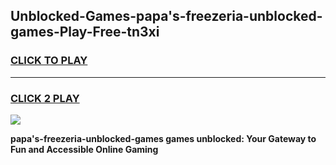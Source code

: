 
## Unblocked-Games-papa's-freezeria-unblocked-games-Play-Free-tn3xi
<h3>
<a href="https://premium76.site?title=papa's-freezeria-unblocked-games&ref=10A">CLICK TO PLAY</a></h3>
<hr>

<h3>
<a href="https://premium76.site?title=papa's-freezeria-unblocked-games&ref=10A">CLICK 2 PLAY</a>
  
</h3>

<a href="https://premium76.site?title=papa's-freezeria-unblocked-games&ref=10A"><img src="https://clearcache.store/games.png"></a>


**papa's-freezeria-unblocked-games games unblocked: Your Gateway to Fun and Accessible Online Gaming**
